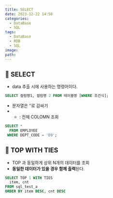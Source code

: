 ```yaml
---
title: SELECT
date: 2023-12-22 14:50
categories:
  - DataBase
  - SQL
tags:
  - DataBase
  - RDB
  - SQL
image: 
path:
---
```


## 🌈 SELECT

- data 추출 시에 사용하는 명령어이다.

```sql
SELECT 컬럼명1, 컬럼명 2 FROM 테이블명 [WHERE 조건식];
```


- 문자열은 ‘’로 감싸기
- * : 전체 COLOMN 조회

```sql
SELECT *
  FROM EMPLOYEE
 WHERE DEPT_CODE = 'D9';
```

## 🌈 TOP WITH TIES

- TOP 과 동일하게 상위 N개의 데이터를 조회
- **동일한 데이터가 있을 경우 함께 출력**된다.

```sql
SELECT TOP 1 WITH TIES
  item, cnt
FROM sql_test_a
ORDER BY item DESC, cnt DESC
```